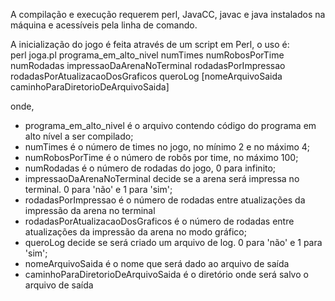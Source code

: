 A compilação e execução requerem perl, JavaCC, javac e java instalados na máquina e acessíveis pela linha de comando.

A inicialização do jogo é feita através de um script em Perl, o uso é:  
perl joga.pl programa_em_alto_nivel numTimes numRobosPorTime numRodadas impressaoDaArenaNoTerminal  rodadasPorImpressao rodadasPorAtualizacaoDosGraficos queroLog [nomeArquivoSaida caminhoParaDiretorioDeArquivoSaida]

onde,
- programa_em_alto_nivel é o arquivo contendo código do programa em alto nível a ser compilado;
- numTimes é o número de times no jogo, no mínimo 2 e no máximo 4;
- numRobosPorTime é o número de robôs por time, no máximo 100;
- numRodadas é o número de rodadas do jogo, 0 para infinito;
- impressaoDaArenaNoTerminal decide se a arena será impressa no terminal. 0 para 'não' e 1 para 'sim';
- rodadasPorImpressao é o número de rodadas entre atualizações da impressão da arena no terminal
- rodadasPorAtualizacaoDosGraficos é o número de rodadas entre atualizações da impressão da arena no modo gráfico;
- queroLog decide se será criado um arquivo de log. 0 para 'não' e 1 para 'sim';
- nomeArquivoSaida é o nome que será dado ao arquivo de saída
- caminhoParaDiretorioDeArquivoSaida é o diretório onde será salvo o arquivo de saída
